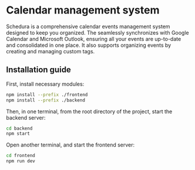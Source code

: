 # Calendar management system

Schedura is a comprehensive calendar events management system designed to keep you organized. The seamlessly synchronizes with Google Calendar and Microsoft Outlook, ensuring all your events are up-to-date and consolidated in one place. It also supports organizing events by creating and managing custom tags.

## Installation guide

First, install necessary modules:

```bash
npm install --prefix ./frontend
npm install --prefix ./backend
```

Then, in one terminal, from the root directory of the project, start the backend server:

```bash
cd backend
npm start
```

Open another terminal, and start the frontend server:

```bash
cd frontend
npm run dev
```
